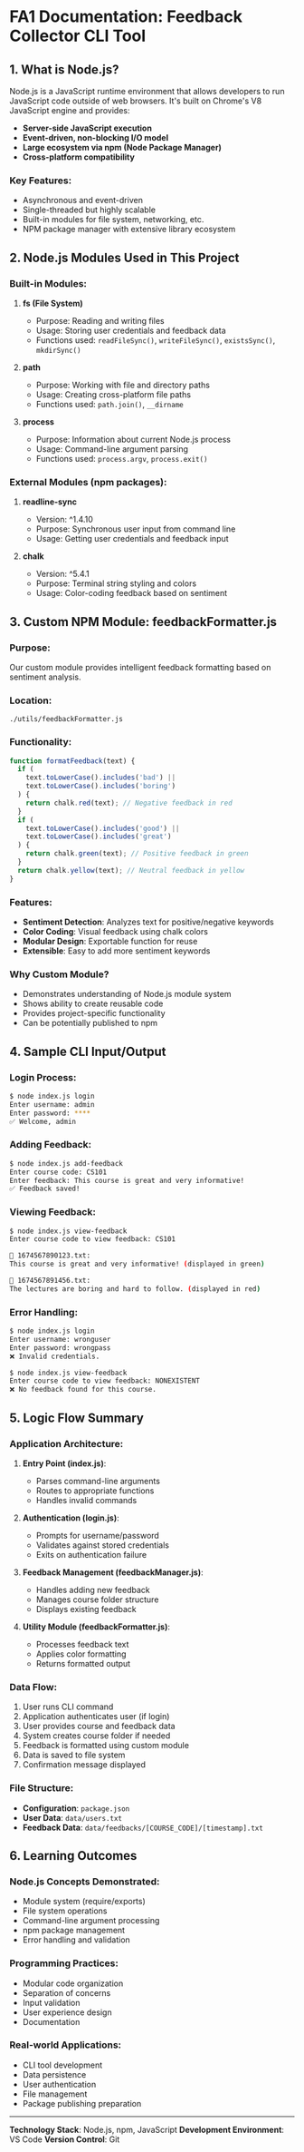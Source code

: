 # FA1 Documentation: Feedback Collector CLI Tool

## 1. What is Node.js?

Node.js is a JavaScript runtime environment that allows developers to run JavaScript code outside of web browsers. It's built on Chrome's V8 JavaScript engine and provides:

- **Server-side JavaScript execution**
- **Event-driven, non-blocking I/O model**
- **Large ecosystem via npm (Node Package Manager)**
- **Cross-platform compatibility**

### Key Features:

- Asynchronous and event-driven
- Single-threaded but highly scalable
- Built-in modules for file system, networking, etc.
- NPM package manager with extensive library ecosystem

## 2. Node.js Modules Used in This Project

### Built-in Modules:

1. **fs (File System)**

   - Purpose: Reading and writing files
   - Usage: Storing user credentials and feedback data
   - Functions used: `readFileSync()`, `writeFileSync()`, `existsSync()`, `mkdirSync()`

2. **path**

   - Purpose: Working with file and directory paths
   - Usage: Creating cross-platform file paths
   - Functions used: `path.join()`, `__dirname`

3. **process**
   - Purpose: Information about current Node.js process
   - Usage: Command-line argument parsing
   - Functions used: `process.argv`, `process.exit()`

### External Modules (npm packages):

1. **readline-sync**

   - Version: ^1.4.10
   - Purpose: Synchronous user input from command line
   - Usage: Getting user credentials and feedback input

2. **chalk**
   - Version: ^5.4.1
   - Purpose: Terminal string styling and colors
   - Usage: Color-coding feedback based on sentiment

## 3. Custom NPM Module: feedbackFormatter.js

### Purpose:

Our custom module provides intelligent feedback formatting based on sentiment analysis.

### Location:

`./utils/feedbackFormatter.js`

### Functionality:

```javascript
function formatFeedback(text) {
  if (
    text.toLowerCase().includes('bad') ||
    text.toLowerCase().includes('boring')
  ) {
    return chalk.red(text); // Negative feedback in red
  }
  if (
    text.toLowerCase().includes('good') ||
    text.toLowerCase().includes('great')
  ) {
    return chalk.green(text); // Positive feedback in green
  }
  return chalk.yellow(text); // Neutral feedback in yellow
}
```

### Features:

- **Sentiment Detection**: Analyzes text for positive/negative keywords
- **Color Coding**: Visual feedback using chalk colors
- **Modular Design**: Exportable function for reuse
- **Extensible**: Easy to add more sentiment keywords

### Why Custom Module?

- Demonstrates understanding of Node.js module system
- Shows ability to create reusable code
- Provides project-specific functionality
- Can be potentially published to npm

## 4. Sample CLI Input/Output

### Login Process:

```bash
$ node index.js login
Enter username: admin
Enter password: ****
✅ Welcome, admin
```

### Adding Feedback:

```bash
$ node index.js add-feedback
Enter course code: CS101
Enter feedback: This course is great and very informative!
✅ Feedback saved!
```

### Viewing Feedback:

```bash
$ node index.js view-feedback
Enter course code to view feedback: CS101

📝 1674567890123.txt:
This course is great and very informative! (displayed in green)

📝 1674567891456.txt:
The lectures are boring and hard to follow. (displayed in red)
```

### Error Handling:

```bash
$ node index.js login
Enter username: wronguser
Enter password: wrongpass
❌ Invalid credentials.

$ node index.js view-feedback
Enter course code to view feedback: NONEXISTENT
❌ No feedback found for this course.
```

## 5. Logic Flow Summary

### Application Architecture:

1. **Entry Point (index.js)**:

   - Parses command-line arguments
   - Routes to appropriate functions
   - Handles invalid commands

2. **Authentication (login.js)**:

   - Prompts for username/password
   - Validates against stored credentials
   - Exits on authentication failure

3. **Feedback Management (feedbackManager.js)**:

   - Handles adding new feedback
   - Manages course folder structure
   - Displays existing feedback

4. **Utility Module (feedbackFormatter.js)**:
   - Processes feedback text
   - Applies color formatting
   - Returns formatted output

### Data Flow:

1. User runs CLI command
2. Application authenticates user (if login)
3. User provides course and feedback data
4. System creates course folder if needed
5. Feedback is formatted using custom module
6. Data is saved to file system
7. Confirmation message displayed

### File Structure:

- **Configuration**: `package.json`
- **User Data**: `data/users.txt`
- **Feedback Data**: `data/feedbacks/[COURSE_CODE]/[timestamp].txt`

## 6. Learning Outcomes

### Node.js Concepts Demonstrated:

- Module system (require/exports)
- File system operations
- Command-line argument processing
- npm package management
- Error handling and validation

### Programming Practices:

- Modular code organization
- Separation of concerns
- Input validation
- User experience design
- Documentation

### Real-world Applications:

- CLI tool development
- Data persistence
- User authentication
- File management
- Package publishing preparation

---

**Technology Stack**: Node.js, npm, JavaScript
**Development Environment**: VS Code
**Version Control**: Git
